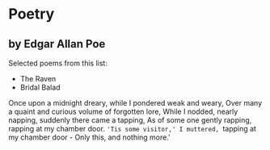 # Poetry
## by Edgar Allan Poe

Selected poems from this list:
* The Raven
* Bridal Balad

Once upon a midnight dreary, while I pondered weak and weary,
Over many a quaint and curious volume of forgotten lore,
While I nodded, nearly napping, suddenly there came a tapping,
As of some one gently rapping, rapping at my chamber door.
`'Tis some visitor,' I muttered, `tapping at my chamber door -
Only this, and nothing more.'
